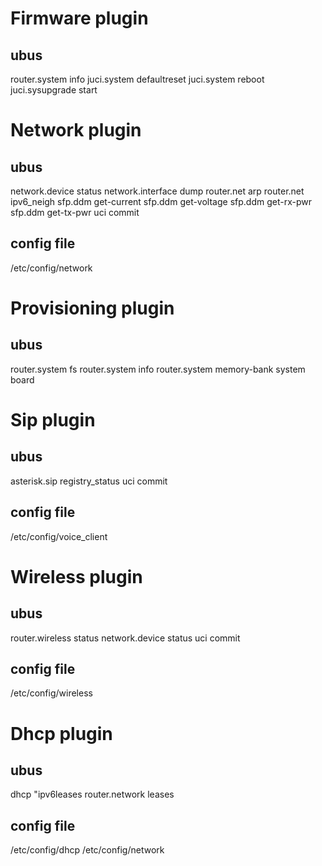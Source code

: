 # Firmware plugin

## ubus
router.system info
juci.system defaultreset
juci.system reboot
juci.sysupgrade start

# Network plugin

## ubus
network.device status
network.interface dump
router.net arp
router.net ipv6_neigh
sfp.ddm get-current
sfp.ddm get-voltage
sfp.ddm get-rx-pwr
sfp.ddm get-tx-pwr
uci commit

## config file
/etc/config/network

# Provisioning plugin

## ubus
router.system fs
router.system info
router.system memory-bank
system board

# Sip plugin

## ubus
asterisk.sip registry_status
uci commit

## config file
/etc/config/voice_client

# Wireless plugin

## ubus
router.wireless status
network.device status
uci commit

## config file
/etc/config/wireless

# Dhcp plugin

## ubus
dhcp "ipv6leases
router.network leases

## config file
/etc/config/dhcp
/etc/config/network
